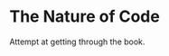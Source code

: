 # The Nature of Code

Attempt at getting through the book.

<!-- I will come back to this I promise. -->
<!-- I will come back to this I promise. -->
<!-- I will come back to this I promise. -->
<!-- I will come back to this I promise. -->
